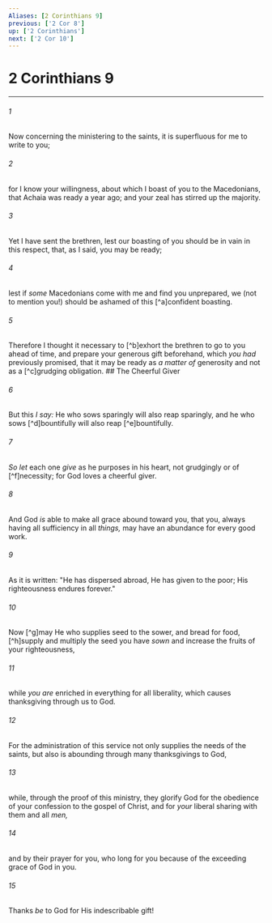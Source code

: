 ```yaml
---
Aliases: [2 Corinthians 9]
previous: ['2 Cor 8']
up: ['2 Corinthians']
next: ['2 Cor 10']
---
```

# 2 Corinthians 9

***


###### 1 
Now concerning the ministering to the saints, it is superfluous for me to write to you; 

###### 2 
for I know your willingness, about which I boast of you to the Macedonians, that Achaia was ready a year ago; and your zeal has stirred up the majority. 

###### 3 
Yet I have sent the brethren, lest our boasting of you should be in vain in this respect, that, as I said, you may be ready; 

###### 4 
lest if _some_ Macedonians come with me and find you unprepared, we (not to mention you!) should be ashamed of this [^a]confident boasting. 

###### 5 
Therefore I thought it necessary to [^b]exhort the brethren to go to you ahead of time, and prepare your generous gift beforehand, which _you had_ previously promised, that it may be ready as _a matter of_ generosity and not as a [^c]grudging obligation. ## The Cheerful Giver 

###### 6 
But this _I say:_ He who sows sparingly will also reap sparingly, and he who sows [^d]bountifully will also reap [^e]bountifully. 

###### 7 
_So let_ each one _give_ as he purposes in his heart, not grudgingly or of [^f]necessity; for God loves a cheerful giver. 

###### 8 
And God _is_ able to make all grace abound toward you, that you, always having all sufficiency in all _things,_ may have an abundance for every good work. 

###### 9 
As it is written: "He has dispersed abroad, He has given to the poor; His righteousness endures forever." 

###### 10 
Now [^g]may He who supplies seed to the sower, and bread for food, [^h]supply and multiply the seed you have _sown_ and increase the fruits of your righteousness, 

###### 11 
while _you are_ enriched in everything for all liberality, which causes thanksgiving through us to God. 

###### 12 
For the administration of this service not only supplies the needs of the saints, but also is abounding through many thanksgivings to God, 

###### 13 
while, through the proof of this ministry, they glorify God for the obedience of your confession to the gospel of Christ, and for _your_ liberal sharing with them and all _men,_ 

###### 14 
and by their prayer for you, who long for you because of the exceeding grace of God in you. 

###### 15 
Thanks _be_ to God for His indescribable gift!
